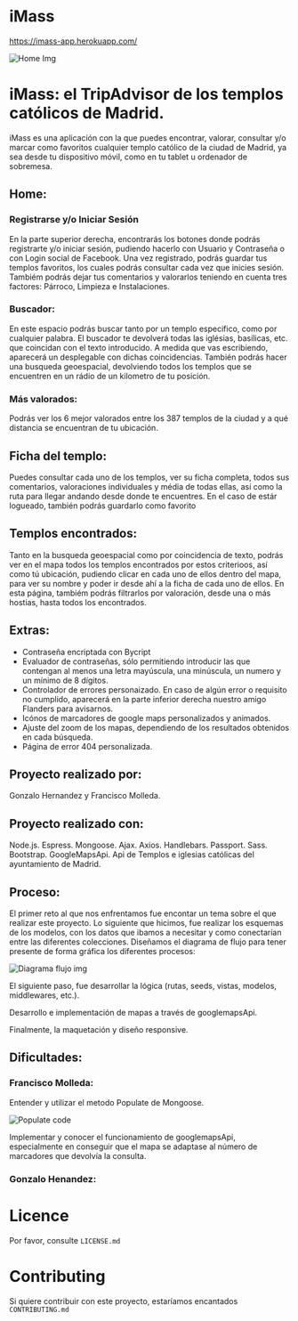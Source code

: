 # iMass

https://imass-app.herokuapp.com/

![Home Img](images/readme.png?raw=true)

# iMass: el TripAdvisor de los templos católicos de Madrid.

iMass es una aplicación con la que puedes encontrar, valorar, consultar y/o marcar como favoritos cualquier templo católico de la ciudad de Madrid, ya sea desde tu dispositivo móvil, como en tu tablet u ordenador de sobremesa.

## Home:

### Registrarse y/o Iniciar Sesión

En la parte superior derecha, encontrarás los botones donde podrás registrarte y/o iniciar sesión, pudiendo hacerlo con Usuario y Contraseña o con Login social de Facebook. Una vez registrado, podrás guardar tus templos favoritos, los cuales podrás consultar cada vez que inicies sesión. Tambiém podrás dejar tus comentarios y valorarlos teniendo en cuenta tres factores: Párroco, Limpieza e Instalaciones.

### Buscador:

En este espacio podrás buscar tanto por un templo especifico, como por cualquier palabra. El buscador te devolverá todas las iglésias, basílicas, etc. que coincidan con el texto introducido. A medida que vas escribiendo, aparecerá un desplegable con dichas coincidencias.
También podrás hacer una busqueda geoespacial, devolviendo todos los templos que se encuentren en un rádio de un kilometro de tu posición.

### Más valorados:

Podrás ver los 6 mejor valorados entre los 387 templos de la ciudad y a qué distancia se encuentran de tu ubicación.

## Ficha del templo:

Puedes consultar cada uno de los templos, ver su ficha completa, todos sus comentarios, valoraciones individuales y média de todas ellas, así como la ruta para llegar andando desde donde te encuentres.
En el caso de estár logueado, también podrás guardarlo como favorito

## Templos encontrados:

Tanto en la busqueda geoespacial como por coincidencia de texto, podrás ver en el mapa todos los templos encontrados por estos criterioos, así como tú ubicación, pudiendo clicar en cada uno de ellos dentro del mapa, para ver su nombre y poder ir desde ahí a la ficha de cada uno de ellos.
En esta página, tambiém podrás filtrarlos por valoración, desde una o más hostias, hasta todos los encontrados.

## Extras:

- Contraseña encriptada con Bycript
- Evaluador de contraseñas, sólo permitiendo introducir las que contengan al menos una letra mayúscula, una minúscula, un numero y un mínimo de 8 dígitos.
- Controlador de errores personaizado. En caso de algún error o requisito no cumplido, aparecerá en la parte inferior derecha nuestro amigo Flanders para avisarnos.
- Icónos de marcadores de google maps personalizados y animados.
- Ajuste del zoom de los mapas, dependiendo de los resultados obtenidos en cada búsqueda.
- Página de error 404 personalizada.

## Proyecto realizado por:

Gonzalo Hernandez y Francisco Molleda.

## Proyecto realizado con:

Node.js.
Espress.
Mongoose.
Ajax.
Axios.
Handlebars.
Passport.
Sass.
Bootstrap.
GoogleMapsApi.
Api de Templos e iglesias católicas del ayuntamiento de Madrid.

## Proceso:

El primer reto al que nos enfrentamos fue encontar un tema sobre el que realizar este proyecto.
Lo siguiente que hicimos, fue realizar los esquemas de los modelos, con los datos que ibamos a necesitar y como conectarían entre las diferentes colecciones. Diseñamos el diagrama de flujo para tener presente de forma gráfica los diferentes procesos:

![Diagrama flujo img](images/diagramadeflujo.png?raw=true)

El siguiente paso, fue desarrollar la lógica (rutas, seeds, vistas, modelos, middlewares, etc.).

Desarrollo e implementación de mapas a través de googlemapsApi.

Finalmente, la maquetación y diseño responsive.

## Dificultades:

### Francisco Molleda:

Entender y utilizar el metodo Populate de Mongoose.

![Populate code](images/populatecode.png?raw=true)

Implementar y conocer el funcionamiento de googlemapsApi, especialmente en conseguir que el mapa se adaptase al número de marcadores que devolvía la consulta.

### Gonzalo Henandez:

# Licence

Por favor, consulte `LICENSE.md`

# Contributing

Si quiere contribuir con este proyecto, estaríamos encantados `CONTRIBUTING.md`
